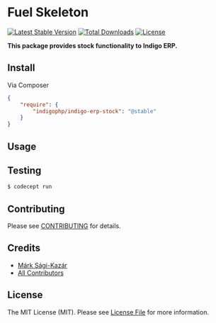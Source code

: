 # Fuel Skeleton

[![Latest Stable Version](https://poser.pugx.org/indigophp/indigo-erp-stock/v/stable.png)](https://packagist.org/packages/indigophp/indigo-erp-stock)
[![Total Downloads](https://poser.pugx.org/indigophp/indigo-erp-stock/downloads.png)](https://packagist.org/packages/indigophp/indigo-erp-stock)
[![License](https://poser.pugx.org/indigophp/indigo-erp-stock/license.png)](https://packagist.org/packages/indigophp/indigo-erp-stock)

**This package provides stock functionality to Indigo ERP.**


## Install

Via Composer

``` json
{
    "require": {
        "indigophp/indigo-erp-stock": "@stable"
    }
}
```


## Usage


## Testing

``` bash
$ codecept run
```


## Contributing

Please see [CONTRIBUTING](https://github.com/indigophp/indigo-erp-stock/blob/develop/CONTRIBUTING.md) for details.


## Credits

- [Márk Sági-Kazár](https://github.com/sagikazarmark)
- [All Contributors](https://github.com/indigophp/indigo-erp-stock/contributors)


## License

The MIT License (MIT). Please see [License File](https://github.com/indigophp/indigo-erp-stock/blob/develop/LICENSE) for more information.
